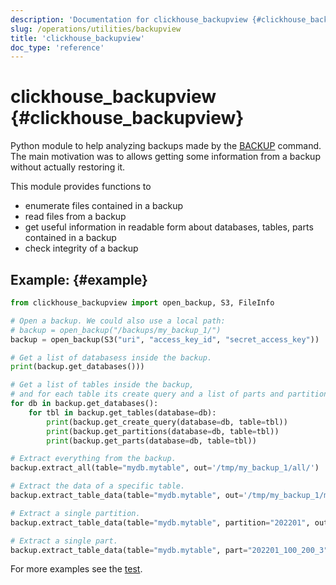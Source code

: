 ```yaml
---
description: 'Documentation for clickhouse_backupview {#clickhouse_backupview}'
slug: /operations/utilities/backupview
title: 'clickhouse_backupview'
doc_type: 'reference'
---
```


# clickhouse_backupview {#clickhouse_backupview}

Python module to help analyzing backups made by the [BACKUP](/operations/backup) command.
The main motivation was to allows getting some information from a backup without actually restoring it.

This module provides functions to
- enumerate files contained in a backup
- read files from a backup
- get useful information in readable form about databases, tables, parts contained in a backup
- check integrity of a backup

## Example: {#example}

```python
from clickhouse_backupview import open_backup, S3, FileInfo

# Open a backup. We could also use a local path:
# backup = open_backup("/backups/my_backup_1/")
backup = open_backup(S3("uri", "access_key_id", "secret_access_key"))

# Get a list of databasess inside the backup.
print(backup.get_databases()))

# Get a list of tables inside the backup,
# and for each table its create query and a list of parts and partitions.
for db in backup.get_databases():
    for tbl in backup.get_tables(database=db):
        print(backup.get_create_query(database=db, table=tbl))
        print(backup.get_partitions(database=db, table=tbl))
        print(backup.get_parts(database=db, table=tbl))

# Extract everything from the backup.
backup.extract_all(table="mydb.mytable", out='/tmp/my_backup_1/all/')

# Extract the data of a specific table.
backup.extract_table_data(table="mydb.mytable", out='/tmp/my_backup_1/mytable/')

# Extract a single partition.
backup.extract_table_data(table="mydb.mytable", partition="202201", out='/tmp/my_backup_1/202201/')

# Extract a single part.
backup.extract_table_data(table="mydb.mytable", part="202201_100_200_3", out='/tmp/my_backup_1/202201_100_200_3/')
```

For more examples see the [test](https://github.com/ClickHouse/ClickHouse/blob/master/utils/backupview/test/test.py).
